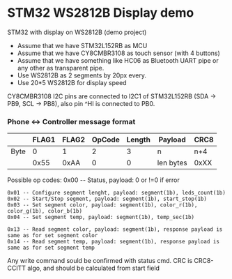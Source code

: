 # STM32 WS2812B Display demo
STM32 with display on WS2812B (demo project) 

 - Assume that we have STM32L152RB as MCU
 - Assume that we have CY8CMBR3108 as touch sensor (with 4 buttons)
 - Assume that we have something like HC06 as Bluetooth UART pipe or any other as transparent pipe.
 - Use WS2812B as 2 segments by 20px every.
 - Use 20*5 WS2812B for display speed

CY8CMBR3108 I2C pins are connected to I2C1 of STM32L152RB (SDA -> PB9, SCL -> PB8), also pin ^HI is connected to PB0.


### Phone <-> Controller message format
|      | FLAG1 | FLAG2 | OpCode | Length |  Payload  | CRC8 |
|------|-------|-------|--------|--------|-----------|------|
| Byte |   0   |   1   |   2    |   3    |     n     |  n+4 |
|      | 0x55  | 0xAA  |   0    |   0    | len bytes | 0xXX |

Possible op codes:
	0x00 -- Status, payload: 0 or !=0 if error

	0x01 -- Configure segment lenght, payload: segment(1b), leds_count(1b)
	0x02 -- Start/Stop segment, payload: segment(1b), start_stop(1b)
	0x03 -- Set segment color, payload: segment(1b), color_r(1b), color_g(1b), color_b(1b)
	0x04 -- Set segment temp, payload: segment(1b), temp_sec(1b)

	0x13 -- Read segment color, payload: segment(1b), response payload is same as for set segment color
	0x14 -- Read segment temp, payload: segment(1b), response payload is same as for set segment temp
	

Any write command sould be confirmed with status cmd.
CRC is CRC8-CCITT algo, and should be calculated from start field
